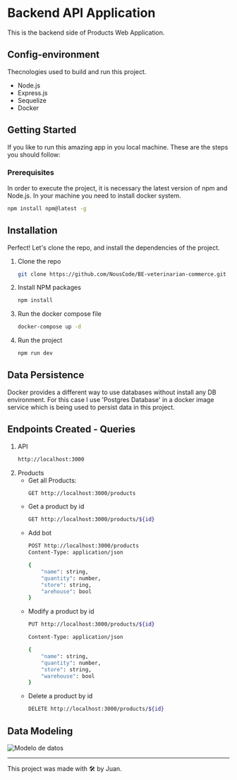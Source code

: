 # Backend API Application
This is the backend side of Products Web Application.

## Config-environment
Thecnologies used to build and run this project.

- Node.js
- Express.js
- Sequelize
- Docker

## Getting Started

If you like to run this amazing app in you local machine. These are the steps you should follow:
### Prerequisites
In order to execute the project, it is necessary the latest version of npm and Node.js. In your machine you need to install docker system.

```sh
npm install npm@latest -g
```

## Installation
Perfect! Let's clone the repo, and install the dependencies of the project.

1. Clone the repo
    ```sh
    git clone https://github.com/NousCode/BE-veterinarian-commerce.git
    ```
2. Install NPM packages
    ```sh
    npm install 
    ```
3. Run the docker compose file
    ```sh
    docker-compose up -d
    ```
4. Run the project
    ```sh
    npm run dev
    ```


## Data Persistence
Docker provides a different way to use databases without install any DB environment. For this case I use 'Postgres Database' in a docker image service which is being used to persist data in this project.


## Endpoints Created - Queries
1. API 
    ```sh
    http://localhost:3000
    ```
2. Products
   * Get all Products:
        ```sh
        GET http://localhost:3000/products
        ```
   * Get a product by id
        ```sh
        GET http://localhost:3000/products/${id}
        ```
    * Add bot
        ```sh
        POST http://localhost:3000/products
        Content-Type: application/json

        {
            "name": string,
            "quantity": number,
            "store": string,
            "arehouse": bool
        }
        ```
    * Modify a product by id
        ```sh
        PUT http://localhost:3000/products/${id}

        Content-Type: application/json
        
        {
            "name": string,
            "quantity": number,
            "store": string,
            "warehouse": bool
        }
        
        ```
    * Delete a product by id
        ```sh
        DELETE http://localhost:3000/products/${id}
        ```
## Data Modeling
![Modelo de datos](./public/img/DiagramaF%C3%ADsico.png)

---
 This project was made with 🛠️ by Juan.
